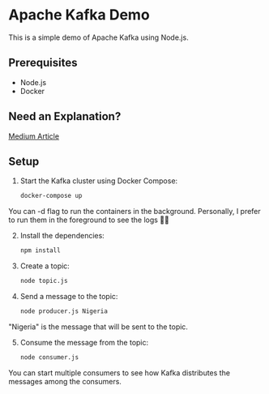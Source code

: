# Apache Kafka Demo

This is a simple demo of Apache Kafka using Node.js.

## Prerequisites
- Node.js
- Docker

## Need an Explanation?
[Medium Article](https://medium.com/@toluolatubosun/apache-kafka-a-beginner-guide-9b75d1eec6a5)

## Setup

1. Start the Kafka cluster using Docker Compose:
    ```bash
    docker-compose up
    ```

You can -d flag to run the containers in the background. Personally, I prefer to run them in the foreground to see the logs 💆‍♂️

2. Install the dependencies:
    ```bash
    npm install
    ```

3. Create a topic:
    ```bash
    node topic.js
    ```

4. Send a message to the topic:
    ```bash
    node producer.js Nigeria
    ```

"Nigeria" is the message that will be sent to the topic.

5. Consume the message from the topic:
    ```bash
    node consumer.js
    ```

You can start multiple consumers to see how Kafka distributes the messages among the consumers.

